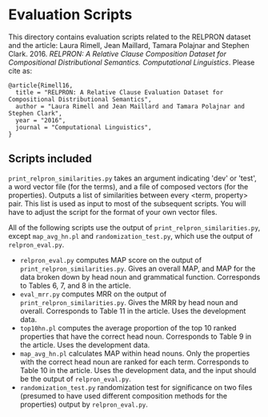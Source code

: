 # Evaluation Scripts

This directory contains evaluation scripts related to the RELPRON dataset and the article: Laura Rimell, Jean Maillard, Tamara Polajnar and Stephen Clark. 2016. *RELPRON: A Relative Clause Composition Dataset for Compositional Distributional Semantics. Computational Linguistics*. Please cite as:

```
@article{Rimell16,
  title = "RELPRON: A Relative Clause Evaluation Dataset for Compositional Distributional Semantics",
  author = "Laura Rimell and Jean Maillard and Tamara Polajnar and Stephen Clark",
  year = "2016",
  journal = "Computational Linguistics",
}
```

## Scripts included

`print_relpron_similarities.py` takes an argument indicating 'dev' or 'test', a word vector file (for the terms), and a file of composed vectors (for the properties).  Outputs a list of similarities between every <term, property> pair.  This list is used as input to most of the subsequent scripts. You will have to adjust the script for the format of your own vector files.


All of the following scripts use the output of `print_relpron_similarities.py`,
except `map_avg_hn.pl` and `randomization_test.py`, which use the output of
`relpron_eval.py`.

* `relpron_eval.py` computes MAP score on the output of `print_relpron_similarities.py`.  Gives an overall MAP, and MAP for the data broken down by head noun and grammatical function. Corresponds to Tables 6, 7, and 8 in the article.
* `eval_mrr.py` computes MRR on the output of `print_relpron_similarities.py`.  Gives the MRR by head noun and overall. Corresponds to Table 11 in the article. Uses the development data.
* `top10hn.pl` computes the average proportion of the top 10 ranked properties that have the correct head noun. Corresponds to Table 9 in the article. Uses the development data.
* `map_avg_hn.pl` calculates MAP within head nouns. Only the properties with the correct head noun are ranked for each term. Corresponds to Table 10 in the article. Uses the development data, and the input should be the output of `relpron_eval.py`.
* `randomization_test.py` randomization test for significance on two files (presumed to have used different composition methods for the properties) output by `relpron_eval.py`.
